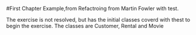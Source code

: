 #First Chapter Example,from Refactroing from Martin Fowler with test.

The exercise is not resolved, but has the initial classes coverd with thest to begin the exercise.
The classes are Customer, Rental and Movie
